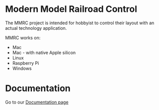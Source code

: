 # Modern Model Railroad Control

The MMRC project is intended for hobbyist to control their layout with an actual technology application. 

MMRC works on:

- Mac
- Mac - with native Apple silicon
- Linux
- Raspberry Pi
- Windows

# Documentation

Go to our [Documentation page](https://mmrc.app)